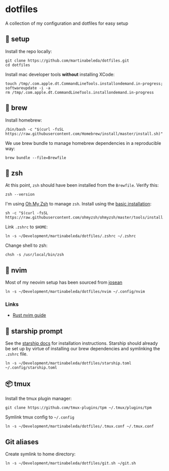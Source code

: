 # dotfiles

A collection of my configuration and dotfiles for easy setup

## :construction: setup

Install the repo locally:

```shell
git clone https://github.com/martinabeleda/dotfiles.git
cd dotfiles
```

Install mac developer tools **without** installing XCode:

```shell
touch /tmp/.com.apple.dt.CommandLineTools.installondemand.in-progress;
softwareupdate -i -a
rm /tmp/.com.apple.dt.CommandLineTools.installondemand.in-progress
```

## :beers: brew

Install homebrew:

```shell
/bin/bash -c "$(curl -fsSL https://raw.githubusercontent.com/Homebrew/install/master/install.sh)"
```

We use brew bundle to manage homebrew dependencies in a reproducible way:

```shell
brew bundle --file=Brewfile
```

## :hammer: zsh

At this point, `zsh` should have been installed from the `Brewfile`. Verify this:

```shell
zsh --version
```

I'm using [Oh My Zsh](https://github.com/ohmyzsh/ohmyzsh) to manage `zsh`. Install using the [basic installation](https://github.com/ohmyzsh/ohmyzsh#basic-installation):

```shell
sh -c "$(curl -fsSL https://raw.githubusercontent.com/ohmyzsh/ohmyzsh/master/tools/install.sh)"
```
Link `.zshrc` to `$HOME`:

```shell
ln -s ~/Development/martinabeleda/dotfiles/.zshrc ~/.zshrc
```

Change shell to zsh:

```shell
chsh -s /usr/local/bin/zsh
```

## :wrench: nvim

Most of my neovim setup has been sourced from [josean](https://www.youtube.com/watch?v=vdn_pKJUda8)

```shell
ln -s ~/Development/martinabeleda/dotfiles/nvim ~/.config/nvim
```

### Links

- [Rust nvim guide](https://rsdlt.github.io/posts/rust-nvim-ide-guide-walkthrough-development-debug/)

## :rocket: starship prompt

See the [starship docs](https://starship.rs/guide/#%F0%9F%9A%80-installation) for installation instructions. Starship should already be set up by virtue of installing our brew dependencies and symlinking the `.zshrc` file.

```shell
ln -s ~/Development/martinabeleda/dotfiles/starship.toml ~/.config/starship.toml
```

## :package: tmux

Install the tmux plugin manager:

```shell
git clone https://github.com/tmux-plugins/tpm ~/.tmux/plugins/tpm
```

Symlink tmux config to `~/.config`

```shell
ln -s ~/Development/martinabeleda/dotfiles/.tmux.conf ~/.tmux.conf
```

## Git aliases

Create symlink to home directory:

```shell
ln -s ~/Development/martinabeleda/dotfiles/git.sh ~/git.sh
```
